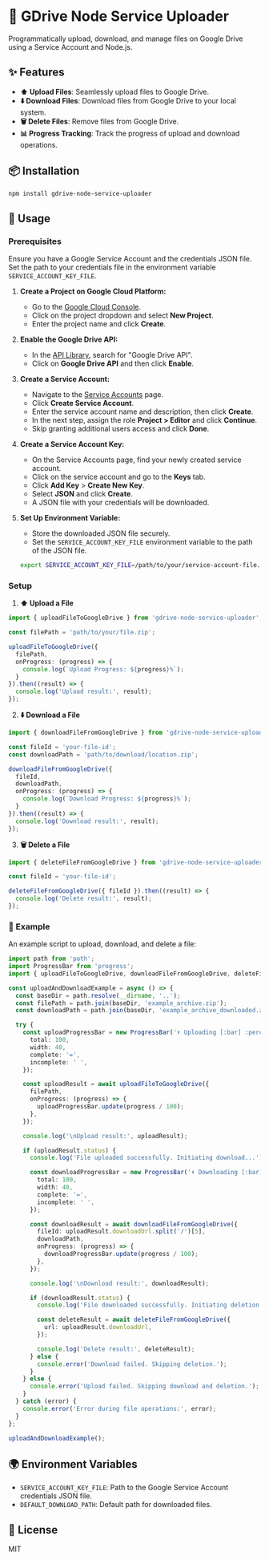 # 🚀 GDrive Node Service Uploader

Programmatically upload, download, and manage files on Google Drive using a Service Account and Node.js.

## ✨ Features

- **⬆️ Upload Files**: Seamlessly upload files to Google Drive.
- **⬇️ Download Files**: Download files from Google Drive to your local system.
- **🗑️ Delete Files**: Remove files from Google Drive.
- **📊 Progress Tracking**: Track the progress of upload and download operations.

## 📦 Installation

```bash
npm install gdrive-node-service-uploader
```

## 🚀 Usage

### Prerequisites

Ensure you have a Google Service Account and the credentials JSON file. Set the path to your credentials file in the environment variable `SERVICE_ACCOUNT_KEY_FILE`.


1. **Create a Project on Google Cloud Platform:**

   - Go to the [Google Cloud Console](https://console.cloud.google.com/).
   - Click on the project dropdown and select **New Project**.
   - Enter the project name and click **Create**.

2. **Enable the Google Drive API:**

   - In the [API Library](https://console.cloud.google.com/apis/library), search for "Google Drive API".
   - Click on **Google Drive API** and then click **Enable**.

3. **Create a Service Account:**

   - Navigate to the [Service Accounts](https://console.cloud.google.com/iam-admin/serviceaccounts) page.
   - Click **Create Service Account**.
   - Enter the service account name and description, then click **Create**.
   - In the next step, assign the role **Project > Editor** and click **Continue**.
   - Skip granting additional users access and click **Done**.

4. **Create a Service Account Key:**

   - On the Service Accounts page, find your newly created service account.
   - Click on the service account and go to the **Keys** tab.
   - Click **Add Key** > **Create New Key**.
   - Select **JSON** and click **Create**.
   - A JSON file with your credentials will be downloaded.

5. **Set Up Environment Variable:**

   - Store the downloaded JSON file securely.
   - Set the `SERVICE_ACCOUNT_KEY_FILE` environment variable to the path of the JSON file.
   
   ```bash
   export SERVICE_ACCOUNT_KEY_FILE=/path/to/your/service-account-file.json
   ```


### Setup

1. **⬆️ Upload a File**

```typescript
import { uploadFileToGoogleDrive } from 'gdrive-node-service-uploader';

const filePath = 'path/to/your/file.zip';

uploadFileToGoogleDrive({
  filePath,
  onProgress: (progress) => {
    console.log(`Upload Progress: ${progress}%`);
  }
}).then((result) => {
  console.log('Upload result:', result);
});
```

2. **⬇️ Download a File**

```typescript
import { downloadFileFromGoogleDrive } from 'gdrive-node-service-uploader';

const fileId = 'your-file-id';
const downloadPath = 'path/to/download/location.zip';

downloadFileFromGoogleDrive({
  fileId,
  downloadPath,
  onProgress: (progress) => {
    console.log(`Download Progress: ${progress}%`);
  }
}).then((result) => {
  console.log('Download result:', result);
});
```

3. **🗑️ Delete a File**

```typescript
import { deleteFileFromGoogleDrive } from 'gdrive-node-service-uploader';

const fileId = 'your-file-id';

deleteFileFromGoogleDrive({ fileId }).then((result) => {
  console.log('Delete result:', result);
});
```

### 🌟 Example

An example script to upload, download, and delete a file:

```typescript
import path from 'path';
import ProgressBar from 'progress';
import { uploadFileToGoogleDrive, downloadFileFromGoogleDrive, deleteFileFromGoogleDrive } from 'gdrive-node-service-uploader';

const uploadAndDownloadExample = async () => {
  const baseDir = path.resolve(__dirname, '..');
  const filePath = path.join(baseDir, 'example_archive.zip');
  const downloadPath = path.join(baseDir, 'example_archive_downloaded.zip');

  try {
    const uploadProgressBar = new ProgressBar('⬆️ Uploading [:bar] :percent :etas', {
      total: 100,
      width: 40,
      complete: '=',
      incomplete: ' ',
    });

    const uploadResult = await uploadFileToGoogleDrive({
      filePath,
      onProgress: (progress) => {
        uploadProgressBar.update(progress / 100);
      },
    });

    console.log('\nUpload result:', uploadResult);

    if (uploadResult.status) {
      console.log('File uploaded successfully. Initiating download...');

      const downloadProgressBar = new ProgressBar('⬇️ Downloading [:bar] :percent :etas', {
        total: 100,
        width: 40,
        complete: '=',
        incomplete: ' ',
      });

      const downloadResult = await downloadFileFromGoogleDrive({
        fileId: uploadResult.downloadUrl.split('/')[5],
        downloadPath,
        onProgress: (progress) => {
          downloadProgressBar.update(progress / 100);
        },
      });

      console.log('\nDownload result:', downloadResult);

      if (downloadResult.status) {
        console.log('File downloaded successfully. Initiating deletion...');

        const deleteResult = await deleteFileFromGoogleDrive({
          url: uploadResult.downloadUrl,
        });

        console.log('Delete result:', deleteResult);
      } else {
        console.error('Download failed. Skipping deletion.');
      }
    } else {
      console.error('Upload failed. Skipping download and deletion.');
    }
  } catch (error) {
    console.error('Error during file operations:', error);
  }
};

uploadAndDownloadExample();
```

## 🌍 Environment Variables

- `SERVICE_ACCOUNT_KEY_FILE`: Path to the Google Service Account credentials JSON file.
- `DEFAULT_DOWNLOAD_PATH`: Default path for downloaded files.

## 📜 License

MIT

